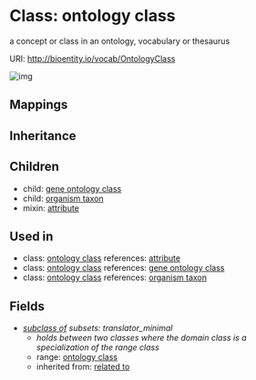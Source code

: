 # Class: ontology class


a concept or class in an ontology, vocabulary or thesaurus

URI: http://bioentity.io/vocab/OntologyClass

![img](http://yuml.me/diagram/nofunky/class/\[OntologyClass]^-\[GeneOntologyClass],%20\[OntologyClass]^-\[OrganismTaxon],%20)
## Mappings

## Inheritance

## Children

 *  child: [gene ontology class](GeneOntologyClass.md)
 *  child: [organism taxon](OrganismTaxon.md)
 *  mixin: [attribute](Attribute.md)
## Used in

 *  class: [ontology class](OntologyClass.md) references: [attribute](Attribute.md)
 *  class: [ontology class](OntologyClass.md) references: [gene ontology class](GeneOntologyClass.md)
 *  class: [ontology class](OntologyClass.md) references: [organism taxon](OrganismTaxon.md)
## Fields

 * _[subclass of](subclass_of.md) *subsets: translator_minimal*_
    * _holds between two classes where the domain class is a specialization of the range class_
    * range: [ontology class](OntologyClass.md)
    * inherited from: [related to](related_to.md)
